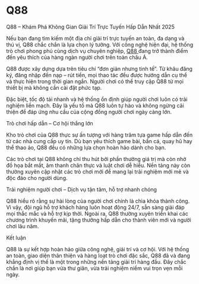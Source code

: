 # Q88
Q88 – Khám Phá Không Gian Giải Trí Trực Tuyến Hấp Dẫn Nhất 2025

Nếu bạn đang tìm kiếm một địa chỉ giải trí trực tuyến an toàn, đa dạng và thú vị, Q88 chắc chắn là lựa chọn lý tưởng. Với công nghệ hiện đại, hệ thống trò chơi phong phú cùng dịch vụ chuyên nghiệp, <a href=https://q88-vn.com> Q88  </a>  đang trở thành điểm đến yêu thích của hàng ngàn người chơi trên toàn châu Á.

Q88 được xây dựng dựa trên tiêu chí “đơn giản nhưng tinh tế”. Từ khâu đăng ký, đăng nhập đến nạp – rút tiền, mọi thao tác đều được hướng dẫn cụ thể và thực hiện trong thời gian ngắn. Người chơi có thể truy cập Q88 từ mọi thiết bị mà không cần cài đặt phức tạp.

Đặc biệt, tốc độ tải nhanh và hệ thống ổn định giúp người chơi luôn có trải nghiệm liền mạch. Đây là yếu tố mà Q88 luôn tự hào và không ngừng cải thiện để đáp ứng nhu cầu của cộng đồng người chơi ngày càng lớn.

Trò chơi hấp dẫn – Cơ hội thắng lớn

Kho trò chơi của Q88 thực sự ấn tượng với hàng trăm tựa game hấp dẫn đến từ các nhà cung cấp uy tín. Dù bạn yêu thích game bài, bắn cá, quay hũ hay thể thao ảo, Q88 đều có những lựa chọn hoàn hảo dành cho bạn.

Các trò chơi tại Q88 không chỉ thu hút bởi phần thưởng giá trị mà còn nhờ đồ họa bắt mắt, âm thanh chân thực và luật chơi dễ hiểu. Nền tảng này còn thường xuyên cập nhật các trò chơi mới để mang lại trải nghiệm mới mẻ và độc đáo cho người dùng.

Trải nghiệm người chơi – Dịch vụ tận tâm, hỗ trợ nhanh chóng

Q88 hiểu rõ rằng sự hài lòng của người chơi chính là chìa khóa thành công. Vì vậy, đội ngũ hỗ trợ khách hàng luôn hoạt động 24/7, sẵn sàng giải đáp mọi thắc mắc và hỗ trợ kịp thời. Ngoài ra, Q88 thường xuyên triển khai các chương trình khuyến mãi, tặng thưởng hấp dẫn cho thành viên mới và người chơi lâu năm.

Kết luận

Q88 là sự kết hợp hoàn hảo giữa công nghệ, giải trí và cơ hội. Với hệ thống an toàn, giao diện thân thiện và hàng loạt trò chơi đặc sắc, Q88 đã và đang khẳng định vị thế là một trong những nền tảng giải trí hàng đầu. Đây chắc chắn là nơi giúp bạn vừa thư giãn, vừa trải nghiệm niềm vui trọn vẹn mỗi ngày.
